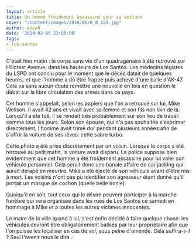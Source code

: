 ```yaml
---
layout: article
title: Un homme froidement assassiné pour sa voiture
cover: "/content/images/2016/06/0_0_159.jpg"
author: ezoah
date: '2014-02-05 23:00:00'
tags:
- los-santos
---
```


C'était hier matin : le corps sans vie d'un quadragénaire à été retrouvé sur Hillcrest Avenue, dans les hauteurs de Los Santos. Les médecins légistes du LSPD ont conclu pour le moment que le décès datait de quelques heures, et que l'homme a dû être frappé puis achevé d'une balle d'AK-47. Cela va sans aucun doute remettre une nouvelle en fois en question le débat sur la libre circulation des armes dans ce pays.

Cet homme s'appelait, selon les papiers que l'on a retrouvé sur lui, Mike Wellson. Il avait 42 ans et vivait avec sa femme et son fils non loin de là. Lorsqu'il a été tué, il se rendait très probablement sur son lieu de travail comme tous les jours. Selon son épouse, qui n'a pas souhaitée s'exprimer directement, l'homme avait trimé dur pendant plusieurs années afin de s'offrir la voiture de ses rêves: cette sabre turbo.

Cette photo a été prise discrètement par un voisin. Lorsque le corps a été retrouvé au petit matin, la voiture avait disparu. La police suppose bien évidemment que cet homme a été froidement assassiné pour lui voler son véhicule personnel. Cela serait donc une banale affaire de car jacking qui aurait dérapé en meurtre. Mike a été éjecté de son véhicule avant d'être mis à mort. Les voisins n'ont pas pu identifier son agresseur étant donné qu'il portait un masque de cochon (quelle belle ironie).

Quoiqu'il en soit, tout ceux qui le désire peuvent participer à la marche funèbre qui sera organisée dans les rues de Los Santos ce samedi en hommage à Mike et à toutes les autres victimes innocentes.

Le maire de la ville quand à lui, s'est enfin décidé à faire quelque chose: les véhicules devront être obligatoirement balisés par leur propriétaire afin que l'on puisse les localiser en cas de vol, sous peine d'amende. Cela suffira-t-il ? Seul l'avenir nous le dira...